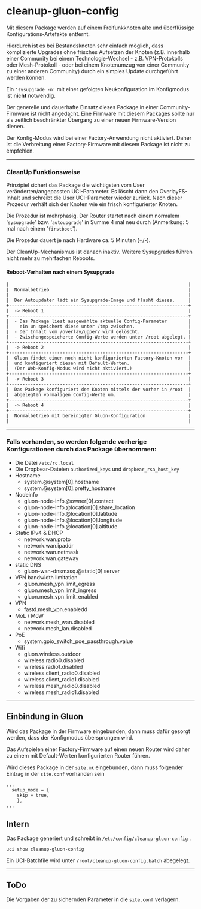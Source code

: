 # cleanup-gluon-config

Mit diesem Package werden auf einem Freifunkknoten alte und überflüssige Konfigurations-Artefakte entfernt. 

Hierdurch ist es bei Bestandsknoten sehr einfach möglich, dass komplizierte Upgrades ohne frisches Aufsetzen der Knoten (z.B. innerhalb einer Community bei einem Technologie-Wechsel - z.B. VPN-Protokolls oder Mesh-Protokoll - oder bei einem Knotenumzug von einer Community zu einer anderen Community) durch ein simples Update durchgeführt werden können.

Ein `'sysupgrade -n'` mit einer gefolgten Neukonfiguration im Konfigmodus ist **nicht** notwendig.

Der generelle und dauerhafte Einsatz dieses Package in einer Community-Firmware ist nicht angedacht. Eine Firmware mit diesem Packages sollte nur als zeitlich beschränkter Übergang zu einer neuen Firmware-Version dienen. 

Der Konfig-Modus wird bei einer Factory-Anwendung nicht aktiviert. Daher ist die Verbreitung einer Factory-Firmware mit diesem Package ist nicht zu empfehlen. 

---

### CleanUp Funktionsweise

Prinzipiel sichert das Package die wichtigsten vom User veränderten/angepassten UCI-Parameter. Es löscht dann den OverlayFS-Inhalt und schreibt die User UCI-Parameter wieder zurück. Nach dieser Prozedur verhält sich der Knoten wie ein frisch konfigurierter Knoten.

Die Prozedur ist mehrphasig. Der Router startet nach einem normalem '`sysupgrade`' bzw. '`autoupgrade`' in Summe 4 mal neu durch (Anmerkung: 5 mal nach einem '`firstboot`').  

Die Prozedur dauert je nach Hardware ca. 5 Minuten (+/-).

Der CleanUp-Mechanismus ist danach inaktiv. Weitere Sysupgrades führen nicht mehr zu mehrfachen Reboots. 

#### Reboot-Verhalten nach einem Sysupgrade

```
|                                                                   |
|  Normalbetrieb                                                    |
|                                                                   |
|  Der Autoupdater lädt ein Sysupgrade-Image und flasht dieses.     |
+-------------------------------------------------------------------+
|  -> Reboot 1                                                      |
+-------------------------------------------------------------------+
|  - Das Package liest ausgewählte aktuelle Config-Parameter        |
|    ein un speichert diese unter /tmp zwischen.                    |
|  - Der Inhalt vom /overlay/upper/ wird gelöscht.                  |
|  - Zwischengespeicherte Config-Werte werden unter /root abgelegt. |
+-------------------------------------------------------------------+
|  -> Reboot 2                                                      |
+-------------------------------------------------------------------+
|  Gluon findet einen noch nicht konfigurierten Factory-Knoten vor  |
|  und konfiguriert diesen mit Default-Werten.                      |
|  (Der Web-Konfig-Modus wird nicht aktiviert.)                     |
+-------------------------------------------------------------------+
|  -> Reboot 3                                                      |
+-------------------------------------------------------------------+
|  Das Package konfiguriert den Knoten mittels der vorher in /root  |
|  abgelegten vormaligen Config-Werte um.                           |
+-------------------------------------------------------------------+
|  -> Reboot 4                                                      |
+-------------------------------------------------------------------+
|  Normalbetrieb mit bereinigter Gluon-Konfiguration                |
|                                                                   |
```

---

### Falls vorhanden, so werden folgende vorherige Konfigurationen durch das Package übernommen:
  
  - Die Datei `/etc/rc.local`
  - Die Dropbear-Dateien `authorized_keys` und `dropbear_rsa_host_key`
  - Hostname
    - system.@system[0].hostname
    - system.@system[0].pretty_hostname
  - Nodeinfo
    - gluon-node-info.@owner[0].contact
    - gluon-node-info.@location[0].share_location
    - gluon-node-info.@location[0].latitude
    - gluon-node-info.@location[0].longitude
    - gluon-node-info.@location[0].altitude
  - Static IPv4 & DHCP
    - network.wan.proto
    - network.wan.ipaddr
    - network.wan.netmask
    - network.wan.gateway
  - static DNS
    - gluon-wan-dnsmasq.@static[0].server
  - VPN bandwidth limitation
    - gluon.mesh_vpn.limit_egress
    - gluon.mesh_vpn.limit_ingress
    - gluon.mesh_vpn.limit_enabled
  - VPN
    - fastd.mesh_vpn.enabledd
  - MoL / MoW
    - network.mesh_wan.disabled
    - network.mesh_lan.disabled
  - PoE
    - system.gpio_switch_poe_passthrough.value
  - Wifi
    - gluon.wireless.outdoor
    - wireless.radio0.disabled
    - wireless.radio1.disabled
    - wireless.client_radio0.disabled
    - wireless.client_radio1.disabled
    - wireless.mesh_radio0.disabled
    - wireless.mesh_radio1.disabled

---

## Einbindung in Gluon
Wird das Package in der Firmware eingebunden, dann muss dafür gesorgt werden, dass der Konfigmodus übersprungen wird. 

Das Aufspielen einer Factory-Firmware auf einen neuen Router wird daher zu einem mit Default-Werten konfigurierten Router führen. 

Wird dieses Package in der `site.mk` eingebunden, dann muss folgender Eintrag in der `site.conf` vorhanden sein

```
...
  setup_mode = {
    skip = true,
    },
...
```

## Intern
Das Package generiert und schreibt in `/etc/config/cleanup-gluon-config` .

```
uci show cleanup-gluon-config 
```

Ein UCI-Batchfile wird unter `/root/cleanup-gluon-config.batch` abegelegt.

---

## ToDo
Die Vorgaben der zu sichernden Parameter in die `site.conf` verlagern.
